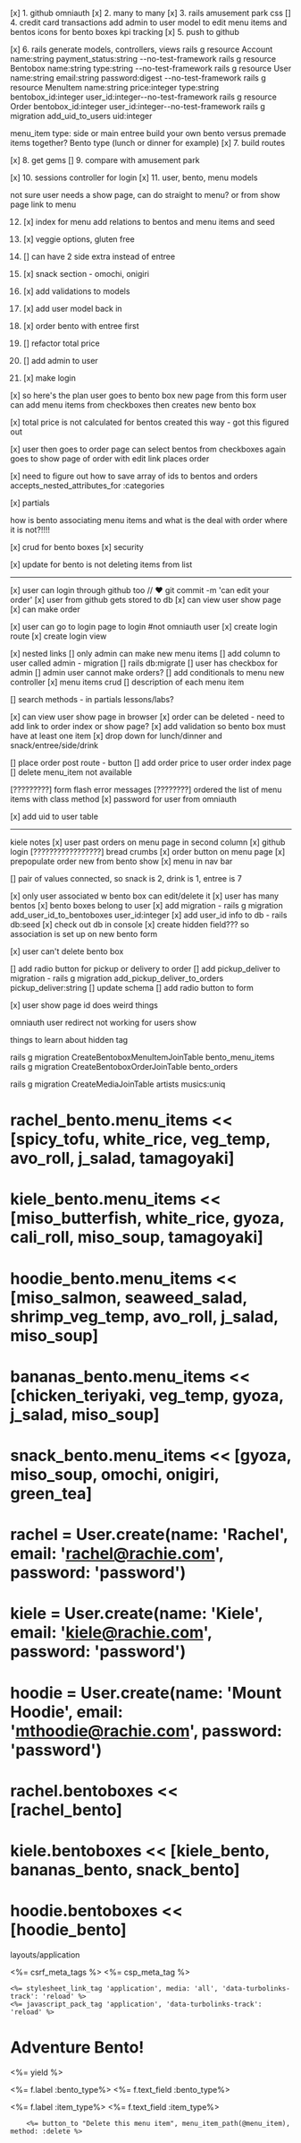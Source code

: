 [x] 1. github omniauth
[x] 2. many to many
[x] 3. rails amusement park css
[] 4. credit card transactions
        add admin to user model to edit menu items and bentos
        icons for bento boxes
        kpi tracking
[x] 5. push to github

[x] 6. rails generate models, controllers, views
rails g resource Account name:string payment_status:string --no-test-framework
rails g resource Bentobox name:string type:string --no-test-framework
rails g resource User name:string email:string password:digest --no-test-framework
rails g resource MenuItem name:string price:integer type:string bentobox_id:integer user_id:integer--no-test-framework
rails g resource Order bentobox_id:integer user_id:integer--no-test-framework
rails g migration add_uid_to_users uid:integer


menu_item type: side or main entree
build your own bento versus premade items together?
Bento type (lunch or dinner for example)
[x] 7. build routes

[x] 8. get gems
[] 9. compare with amusement park

[x] 10. sessions controller for login
[x] 11. user, bento, menu models

not sure user needs a show page, can do straight to menu? or from show page link to menu

12. [x] index for menu
    add relations to bentos and menu items and seed 
13. [x] veggie options, gluten free
14. [] can have 2 side extra instead of entree
15. [x] snack section - omochi, onigiri
16. [x] add validations to models
17. [x] add user model back in
18. [x] order bento with entree first
19. [] refactor total price
20. [] add admin to user


21. [x] make login

[x] so here's the plan
user goes to bento box new page
from this form user can add menu items from checkboxes 
then creates new bento box

[x] total price is not calculated for bentos created this way - got this figured out

[x] user then goes to order page
can select bentos from checkboxes again
goes to show page of order with edit link
places order

[x] need to figure out how to save array of ids to bentos and orders
accepts_nested_attributes_for :categories


[x] partials

how is bento associating menu items and what is the deal with order where it is not?!!!!

[x] crud for bento boxes
[x] security

[x] update for bento is not deleting items from list

----------------------------------------------------------------------------------
[x] user can login through github too  // ♥ git commit -m 'can edit your order' 
    [x] user from github gets stored to db
    [x] can view user show page
    [x] can make order

[x] user can go to login page to login #not omniauth user
    [x] create login route
    [x] create login view

[x] nested links
[] only admin can make new menu items
    [] add column to user called admin - migration
    [] rails db:migrate
    [] user has checkbox for admin
    [] admin user cannot make orders?
    [] add conditionals to menu new controller
[x] menu items crud
[] description of each menu item

[] search methods - in partials lessons/labs?

[x] can view user show page in browser
[x] order can be deleted - need to add link to order index or show page?
[x] add validation so bento box must have at least one item
[x] drop down for lunch/dinner and snack/entree/side/drink

[] place order post route - button
[] add order price to user order index page
[] delete menu_item not available



[?????????] form flash error messages
[????????] ordered the list of menu items with class method
[x] password for user from omniauth

[x] add uid to user table


-----------------------------------
kiele notes
[x] user past orders on menu page in second column
[x] github login
[?????????????????] bread crumbs
[x] order button on menu page
[x] prepopulate order new from bento show
[x] menu in nav bar

[] pair of values connected, so snack is 2, drink is 1, entree is 7

[x] only user associated w bento box can edit/delete it
    [x] user has many bentos
    [x] bento boxes belong to user
    [x] add migration - rails g migration add_user_id_to_bentoboxes user_id:integer
    [x] add user_id info to db - rails db:seed
    [x] check out db in console
    [x] create hidden field??? so association is set up on new bento form

    
[x] user can't delete bento box

[] add radio button for pickup or delivery to order
    [] add pickup_deliver to migration - rails g migration add_pickup_deliver_to_orders pickup_deliver:string
    [] update schema
    [] add radio button to form

[x] user show page id does weird things

omniauth user
redirect not working for users show

things to learn about hidden tag

rails g migration CreateBentoboxMenuItemJoinTable bento_menu_items
rails g migration CreateBentoboxOrderJoinTable bento_orders

rails g migration CreateMediaJoinTable artists musics:uniq

# rachel_bento.menu_items << [spicy_tofu, white_rice, veg_temp, avo_roll, j_salad, tamagoyaki]
# kiele_bento.menu_items << [miso_butterfish, white_rice, gyoza, cali_roll, miso_soup, tamagoyaki]
# hoodie_bento.menu_items << [miso_salmon, seaweed_salad, shrimp_veg_temp, avo_roll, j_salad, miso_soup]
# bananas_bento.menu_items << [chicken_teriyaki, veg_temp, gyoza, j_salad, miso_soup]
# snack_bento.menu_items << [gyoza, miso_soup, omochi, onigiri, green_tea]

# rachel = User.create(name: 'Rachel', email: 'rachel@rachie.com', password: 'password')
# kiele = User.create(name: 'Kiele', email: 'kiele@rachie.com', password: 'password')
# hoodie = User.create(name: 'Mount Hoodie', email: 'mthoodie@rachie.com', password: 'password')

# rachel.bentoboxes << [rachel_bento]
# kiele.bentoboxes << [kiele_bento, bananas_bento, snack_bento]
# hoodie.bentoboxes << [hoodie_bento]
<!--<li>Price: <%= menu_item.price %></li>
            <li>Item Type: <%= menu_item.item_type %></li>
            <% bento.menu_items.order_array_by_item_type.each do |menu_item| %>
            --> 

layouts/application
<!DOCTYPE html>
<html>
  <head>
    <title>Bento</title>
    <%= csrf_meta_tags %>
    <%= csp_meta_tag %>

    <%= stylesheet_link_tag 'application', media: 'all', 'data-turbolinks-track': 'reload' %>
    <%= javascript_pack_tag 'application', 'data-turbolinks-track': 'reload' %>
  </head>

  <body>
  <h1>Adventure Bento!</h1>
    <%= yield %>
  </body>
</html>

<p>
    <%= f.label :bento_type%>
    <%= f.text_field :bento_type%>
</p>

<p>
    <%= f.label :item_type%>
    <%= f.text_field :item_type%>
    </p>

        <%= button_to "Delete this menu item", menu_item_path(@menu_item), method: :delete %>


    
